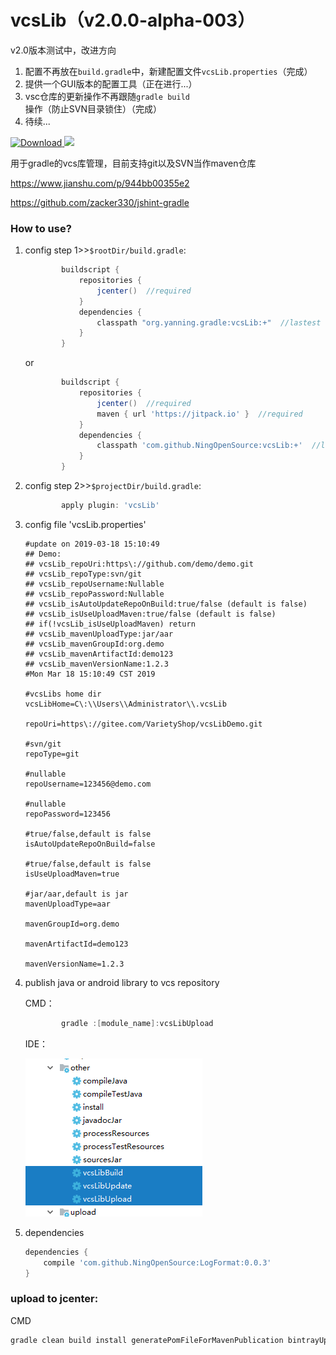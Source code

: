 # vcsLib（v2.0.0-alpha-003）

v2.0版本测试中，改进方向
1. 配置不再放在`build.gradle`中，新建配置文件`vcsLib.properties`（完成）
1. 提供一个GUI版本的配置工具（正在进行...）
1. vsc仓库的更新操作不再跟随`gradle build`操作（防止SVN目录锁住）（完成）
1. 待续...





[![Download](https://api.bintray.com/packages/ningopensource/maven/vcsLib/images/download.svg) ](https://bintray.com/ningopensource/maven/vcsLib)
[![](https://jitpack.io/v/NingOpenSource/vcsLib.svg)](https://jitpack.io/#NingOpenSource/vcsLib)


用于gradle的vcs库管理，目前支持git以及SVN当作maven仓库

https://www.jianshu.com/p/944bb00355e2

https://github.com/zacker330/jshint-gradle
### How to use?

1. config step 1>>`$rootDir/build.gradle`:
    ```gradle
            buildscript {
                repositories {
                    jcenter()  //required
                }
                dependencies {
                    classpath "org.yanning.gradle:vcsLib:+"  //lastest version
                }
            }
    ```
    or
    ```gradle
            buildscript {
                repositories {
                    jcenter()  //required
                    maven { url 'https://jitpack.io' }  //required
                }
                dependencies {
                    classpath 'com.github.NingOpenSource:vcsLib:+'  //lastest version
                }
            }
    ```        

1. config step 2>>`$projectDir/build.gradle`:
    
    ```gradle
            apply plugin: 'vcsLib'
    ```
1. config file 'vcsLib.properties'
    ```properties
    #update on 2019-03-18 15:10:49
    ## Demo:
    ## vcsLib_repoUri:https\://github.com/demo/demo.git
    ## vcsLib_repoType:svn/git
    ## vcsLib_repoUsername:Nullable
    ## vcsLib_repoPassword:Nullable
    ## vcsLib_isAutoUpdateRepoOnBuild:true/false (default is false)
    ## vcsLib_isUseUploadMaven:true/false (default is false)
    ## if(!vcsLib_isUseUploadMaven) return
    ## vcsLib_mavenUploadType:jar/aar
    ## vcsLib_mavenGroupId:org.demo
    ## vcsLib_mavenArtifactId:demo123
    ## vcsLib_mavenVersionName:1.2.3
    #Mon Mar 18 15:10:49 CST 2019
    
    #vcsLibs home dir
    vcsLibHome=C\:\\Users\\Administrator\\.vcsLib
    
    repoUri=https\://gitee.com/VarietyShop/vcsLibDemo.git
    
    #svn/git
    repoType=git
    
    #nullable
    repoUsername=123456@demo.com
    
    #nullable
    repoPassword=123456
    
    #true/false,default is false
    isAutoUpdateRepoOnBuild=false
    
    #true/false,default is false
    isUseUploadMaven=true
    
    #jar/aar,default is jar
    mavenUploadType=aar
    
    mavenGroupId=org.demo
    
    mavenArtifactId=demo123
    
    mavenVersionName=1.2.3
    
    ```
 
        
1. publish java or android library to vcs repository
    
    CMD：
    ```gradle    
            gradle :[module_name]:vcsLibUpload
    ```
    IDE：
        
    ![](./pic/20180319110507.png)
        
1. dependencies
    ```gradle        
    dependencies {
        compile 'com.github.NingOpenSource:LogFormat:0.0.3'
    }
    ```

### upload to jcenter:

CMD
```gradle    
gradle clean build install generatePomFileForMavenPublication bintrayUpload -PbintrayUser=[username] -PbintrayKey=[userkey] -PdryRun=false
```        
